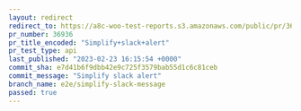 ```yaml
---
layout: redirect
redirect_to: https://a8c-woo-test-reports.s3.amazonaws.com/public/pr/36936/api/index.html
pr_number: 36936
pr_title_encoded: "Simplify+slack+alert"
pr_test_type: api
last_published: "2023-02-23 16:15:54 +0000"
commit_sha: e7d41b6f9dbb42e9c725f3579bab55d1c6c81ceb
commit_message: "Simplify slack alert"
branch_name: e2e/simplify-slack-message
passed: true
---
```

